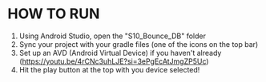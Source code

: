 # HOW TO RUN
1. Using Android Studio, open the "S10_Bounce_DB" folder
2. Sync your project with your gradle files (one of the icons on the top bar)
3. Set up an AVD (Android Virtual Device) if you haven't already (https://youtu.be/4rCNc3uhLJE?si=3ePgEcAtJmgZP5Uc)
4. Hit the play button at the top with you device selected!